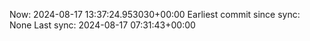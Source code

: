 Now: 2024-08-17 13:37:24.953030+00:00 Earliest commit since sync: None Last sync: 2024-08-17 07:31:43+00:00
